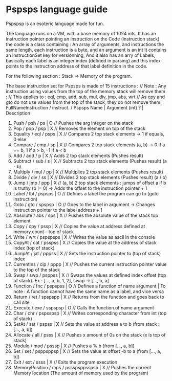 # Pspsps language guide

Pspspsp is an esoteric language made for fun.

The language runs on a VM, with a base memory of 1024 ints.
It has an instruction pointer pointing an instruction on the Code (instruction stack)
the code is a class containing : An array of arguments, and instructions the same length, each instruction is a byte, and an argument is an int
	It contains an InstructionSet key for versionning,
	And it also has an arry of Labels, basically each label is an integer index (defined in parsing) 
		and this index points to the instruction address of that label definition in the code.

For the following section : Stack => Memory of the program.

The base instruction set for Pspsps is made of 15 instructions :
	// Note : Any instruction using values from the top of the memory stack will remove them :
	//     This applies to : eql, cmp, add, sub, mul, div, jmp, abs, wrt
	//	   As cpy and gto do not use values from the top of the stack, they do not remove them.
FullNameInstruction	/ instruct.	/ Pspsps Name	| Argument (int) ? | Description 
1.  Push			/ psh		/ ps			| O					 // Pushes the arg integer on the stack
2.  Pop				/ pop		/ psp			| X					 // Removes the element on top of the stack
3.  Equality		/ eql		/ psps			| X					 // Compares 2 top stack elements -> 1 if equals, 0 else
4.  Compare			/ cmp		/ sp			| X					 // Compares 2 top stack elements (a, b) -> 0 if a == b, 1 if a > b, -1 if a < b
5.  Add				/ add		/ p				| X					 // Adds 2 top stack elements		(Pushes result)
6.  Subtract		/ sub		/ s				| X					 // Subtracts 2 top stack elements	(Pushes result) (a - b)
7.  Multiply		/ mul		/ pp			| X					 // Multiplies 2 top stack elements	(Pushes result)
8.  Divide			/ div		/ ss			| X					 // Divides 2 top stack elements	(Pushes result) (a / b)
9.  Jump			/ jmp		/ ppp			| X					 // (a, b) 2 top stack elements : jumps of offset a if b is truthy (b != 0) -> Adds the offset to the instruction pointer + 1
10. Label			/ lbl		/ pspsps		| O					 // Defines a label the program can go to (goto instruction)
11. Goto			/ gto		/ spspsp		| O					 // Goes to the label in argument -> Changes instruction pointer to the label address + 1
12. Absolute		/ abs		/ sps			| X					 // Pushes the absolute value of the stack top element
13. Copy			/ cpy		/ pssp			| X					 // Copies the value at address defined at memory.count - top of stack
14. Write			/ wrt		/ pspspsps		| X					 // Writes the value as ascii in the console
15. CopyAt			/ cat		/ psspss		| X					 // Copies the value at the address of stack index (top of stack)
16. JumpAt			/ jat		/ pppss			| X					 // Sets the instruction pointer to (top of stack) index
17. CurrentIns		/ cip		/ pppp			| X					 // Pushes the current instruction pointer value to the top of the stack
18. Swap			/ swp		/ psppss		| X					 // Swaps the values at defined index offset (top of stack). Ex : [..., a, b, 1, 2], swap -> [..., b, a]
19. Function		/ fnc		/ pspspss		| O					 // Defines a function of name argument | To note : A function cannot have the same name as a label, and vice versa
20. Return			/ ret		/ spspspp		| X					 // Returns from the function and goes back to call site
21. Execute			/ exe		/ sspspsp		| O					 // Calls the function of name argument
22. Char			/ chr		/ pspsspsp		| X					 // Writes corresponding character from int (top of stack)
23. SetAt			/ sat		/ pspss			| X					 // Sets the value at address a to b (from stack : [..., a, b])
24. Allocate		/ all		/ psss			| X					 // Pushes x amount of 0s on the stack (x is top of stack)
25. Modulo			/ mod		/ psssp			| X					 //	Pushes a % b (from [..., a, b])
26. Set				/ set		/ psppsppsp		| X				     // Sets the value at offset -b to a (from [..., a, b]) 
27. Exit			/ ext		/ ssss			| X					 // Exits the program execution
28. MemoryPosition  / mps		/ pssspsppsspsp | X				     // Pushes the current Memory location (The amount of memory used by the program)